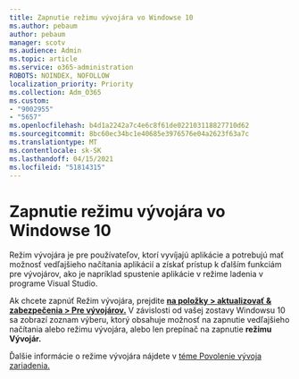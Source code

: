 ```yaml
---
title: Zapnutie režimu vývojára vo Windowse 10
ms.author: pebaum
author: pebaum
manager: scotv
ms.audience: Admin
ms.topic: article
ms.service: o365-administration
ROBOTS: NOINDEX, NOFOLLOW
localization_priority: Priority
ms.collection: Adm_O365
ms.custom:
- "9002955"
- "5657"
ms.openlocfilehash: b4d1a2242a7c4e6c8f61de022103118827710d62
ms.sourcegitcommit: 8bc60ec34bc1e40685e3976576e04a2623f63a7c
ms.translationtype: MT
ms.contentlocale: sk-SK
ms.lasthandoff: 04/15/2021
ms.locfileid: "51814315"
---
```

# <a name="enable-developer-mode-in-windows-10"></a>Zapnutie režimu vývojára vo Windowse 10

Režim vývojára je pre používateľov, ktorí vyvíjajú aplikácie a potrebujú mať možnosť vedľajšieho načítania aplikácií a získať prístup k ďalším funkciám pre vývojárov, ako je napríklad spustenie aplikácie v režime ladenia v programe Visual Studio.

Ak chcete zapnúť Režim vývojára, prejdite **[na položky > aktualizovať & zabezpečenia > Pre vývojárov.](ms-settings:developers?activationSource=GetHelp)** V závislosti od vašej zostavy Windowsu 10 sa zobrazí zoznam výberu, ktorý obsahuje možnosť na zapnutie vedľajšieho načítania alebo režimu vývojára, alebo len prepínač na zapnutie **režimu Vývojár.**

Ďalšie informácie o režime vývojára nájdete v [téme Povolenie vývoja zariadenia.](https://docs.microsoft.com/windows/uwp/get-started/enable-your-device-for-development)
